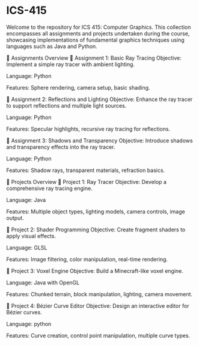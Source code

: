 # ICS-415

Welcome to the repository for ICS 415: Computer Graphics. This collection encompasses all assignments and projects undertaken during the course, showcasing implementations of fundamental graphics techniques using languages such as Java and Python.

🧠 Assignments Overview
🔹 Assignment 1: Basic Ray Tracing
Objective: Implement a simple ray tracer with ambient lighting.

Language: Python

Features: Sphere rendering, camera setup, basic shading.

🔹 Assignment 2: Reflections and Lighting
Objective: Enhance the ray tracer to support reflections and multiple light sources.

Language: Python

Features: Specular highlights, recursive ray tracing for reflections.

🔹 Assignment 3: Shadows and Transparency
Objective: Introduce shadows and transparency effects into the ray tracer.

Language: Python

Features: Shadow rays, transparent materials, refraction basics.

🚀 Projects Overview
🔸 Project 1: Ray Tracer
Objective: Develop a comprehensive ray tracing engine.

Language: Java

Features: Multiple object types, lighting models, camera controls, image output.

🔸 Project 2: Shader Programming
Objective: Create fragment shaders to apply visual effects.

Language: GLSL

Features: Image filtering, color manipulation, real-time rendering.

🔸 Project 3: Voxel Engine
Objective: Build a Minecraft-like voxel engine.

Language: Java with OpenGL

Features: Chunked terrain, block manipulation, lighting, camera movement.

🔸 Project 4: Bézier Curve Editor
Objective: Design an interactive editor for Bézier curves.

Language: python

Features: Curve creation, control point manipulation, multiple curve types.
